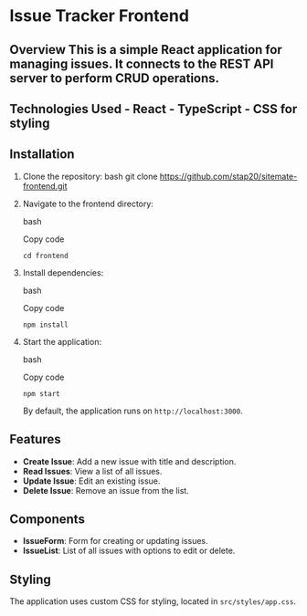 # Issue Tracker Frontend 
## Overview  This is a simple React application for managing issues. It connects to the REST API server to perform CRUD operations. 
## Technologies Used  - React - TypeScript - CSS for styling 
## Installation  
1. Clone the repository:     bash    git clone https://github.com/stap20/sitemate-frontend.git

2. Navigate to the frontend directory:
    
    bash
    
    Copy code
    
    `cd frontend`
    
3. Install dependencies:
    
    bash
    
    Copy code
    
    `npm install`
    
4. Start the application:
    
    bash
    
    Copy code
    
    `npm start`
    
    By default, the application runs on `http://localhost:3000`.
    

## Features

- **Create Issue**: Add a new issue with title and description.
- **Read Issues**: View a list of all issues.
- **Update Issue**: Edit an existing issue.
- **Delete Issue**: Remove an issue from the list.

## Components

- **IssueForm**: Form for creating or updating issues.
- **IssueList**: List of all issues with options to edit or delete.

## Styling

The application uses custom CSS for styling, located in `src/styles/app.css`.